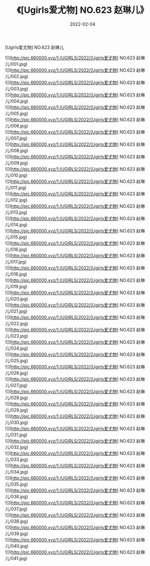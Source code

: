 ﻿---
layout: post
title:  《[Ugirls爱尤物] NO.623 赵琳儿》
date:   2022-02-04
img: http://pic.660000.xyz/1:/UGIRLS/2022/[Ugirls爱尤物] NO.623 赵琳儿/000.jpg
categories: [美女, 清纯, 唯美]
---

[Ugirls爱尤物] NO.623 赵琳儿

 ![](http://pic.660000.xyz/1:/UGIRLS/2022/[Ugirls爱尤物] NO.623 赵琳儿/001.jpg) <br>![](http://pic.660000.xyz/1:/UGIRLS/2022/[Ugirls爱尤物] NO.623 赵琳儿/002.jpg) <br>![](http://pic.660000.xyz/1:/UGIRLS/2022/[Ugirls爱尤物] NO.623 赵琳儿/003.jpg) <br>![](http://pic.660000.xyz/1:/UGIRLS/2022/[Ugirls爱尤物] NO.623 赵琳儿/004.jpg) <br>![](http://pic.660000.xyz/1:/UGIRLS/2022/[Ugirls爱尤物] NO.623 赵琳儿/005.jpg) <br>![](http://pic.660000.xyz/1:/UGIRLS/2022/[Ugirls爱尤物] NO.623 赵琳儿/006.jpg) <br>![](http://pic.660000.xyz/1:/UGIRLS/2022/[Ugirls爱尤物] NO.623 赵琳儿/007.jpg) <br>![](http://pic.660000.xyz/1:/UGIRLS/2022/[Ugirls爱尤物] NO.623 赵琳儿/008.jpg) <br>![](http://pic.660000.xyz/1:/UGIRLS/2022/[Ugirls爱尤物] NO.623 赵琳儿/009.jpg) <br>![](http://pic.660000.xyz/1:/UGIRLS/2022/[Ugirls爱尤物] NO.623 赵琳儿/010.jpg) <br>![](http://pic.660000.xyz/1:/UGIRLS/2022/[Ugirls爱尤物] NO.623 赵琳儿/011.jpg) <br>![](http://pic.660000.xyz/1:/UGIRLS/2022/[Ugirls爱尤物] NO.623 赵琳儿/012.jpg) <br>![](http://pic.660000.xyz/1:/UGIRLS/2022/[Ugirls爱尤物] NO.623 赵琳儿/013.jpg) <br>![](http://pic.660000.xyz/1:/UGIRLS/2022/[Ugirls爱尤物] NO.623 赵琳儿/014.jpg) <br>![](http://pic.660000.xyz/1:/UGIRLS/2022/[Ugirls爱尤物] NO.623 赵琳儿/015.jpg) <br>![](http://pic.660000.xyz/1:/UGIRLS/2022/[Ugirls爱尤物] NO.623 赵琳儿/016.jpg) <br>![](http://pic.660000.xyz/1:/UGIRLS/2022/[Ugirls爱尤物] NO.623 赵琳儿/017.jpg) <br>![](http://pic.660000.xyz/1:/UGIRLS/2022/[Ugirls爱尤物] NO.623 赵琳儿/018.jpg) <br>![](http://pic.660000.xyz/1:/UGIRLS/2022/[Ugirls爱尤物] NO.623 赵琳儿/019.jpg) <br>![](http://pic.660000.xyz/1:/UGIRLS/2022/[Ugirls爱尤物] NO.623 赵琳儿/020.jpg) <br>![](http://pic.660000.xyz/1:/UGIRLS/2022/[Ugirls爱尤物] NO.623 赵琳儿/021.jpg) <br>![](http://pic.660000.xyz/1:/UGIRLS/2022/[Ugirls爱尤物] NO.623 赵琳儿/022.jpg) <br>![](http://pic.660000.xyz/1:/UGIRLS/2022/[Ugirls爱尤物] NO.623 赵琳儿/023.jpg) <br>![](http://pic.660000.xyz/1:/UGIRLS/2022/[Ugirls爱尤物] NO.623 赵琳儿/024.jpg) <br>![](http://pic.660000.xyz/1:/UGIRLS/2022/[Ugirls爱尤物] NO.623 赵琳儿/025.jpg) <br>![](http://pic.660000.xyz/1:/UGIRLS/2022/[Ugirls爱尤物] NO.623 赵琳儿/026.jpg) <br>![](http://pic.660000.xyz/1:/UGIRLS/2022/[Ugirls爱尤物] NO.623 赵琳儿/027.jpg) <br>![](http://pic.660000.xyz/1:/UGIRLS/2022/[Ugirls爱尤物] NO.623 赵琳儿/028.jpg) <br>![](http://pic.660000.xyz/1:/UGIRLS/2022/[Ugirls爱尤物] NO.623 赵琳儿/029.jpg) <br>![](http://pic.660000.xyz/1:/UGIRLS/2022/[Ugirls爱尤物] NO.623 赵琳儿/030.jpg) <br>![](http://pic.660000.xyz/1:/UGIRLS/2022/[Ugirls爱尤物] NO.623 赵琳儿/031.jpg) <br>![](http://pic.660000.xyz/1:/UGIRLS/2022/[Ugirls爱尤物] NO.623 赵琳儿/032.jpg) <br>![](http://pic.660000.xyz/1:/UGIRLS/2022/[Ugirls爱尤物] NO.623 赵琳儿/033.jpg) <br>![](http://pic.660000.xyz/1:/UGIRLS/2022/[Ugirls爱尤物] NO.623 赵琳儿/034.jpg) <br>![](http://pic.660000.xyz/1:/UGIRLS/2022/[Ugirls爱尤物] NO.623 赵琳儿/035.jpg) <br>![](http://pic.660000.xyz/1:/UGIRLS/2022/[Ugirls爱尤物] NO.623 赵琳儿/036.jpg) <br>![](http://pic.660000.xyz/1:/UGIRLS/2022/[Ugirls爱尤物] NO.623 赵琳儿/037.jpg) <br>![](http://pic.660000.xyz/1:/UGIRLS/2022/[Ugirls爱尤物] NO.623 赵琳儿/038.jpg) <br>![](http://pic.660000.xyz/1:/UGIRLS/2022/[Ugirls爱尤物] NO.623 赵琳儿/039.jpg) <br>![](http://pic.660000.xyz/1:/UGIRLS/2022/[Ugirls爱尤物] NO.623 赵琳儿/040.jpg) <br>![](http://pic.660000.xyz/1:/UGIRLS/2022/[Ugirls爱尤物] NO.623 赵琳儿/041.jpg) <br>